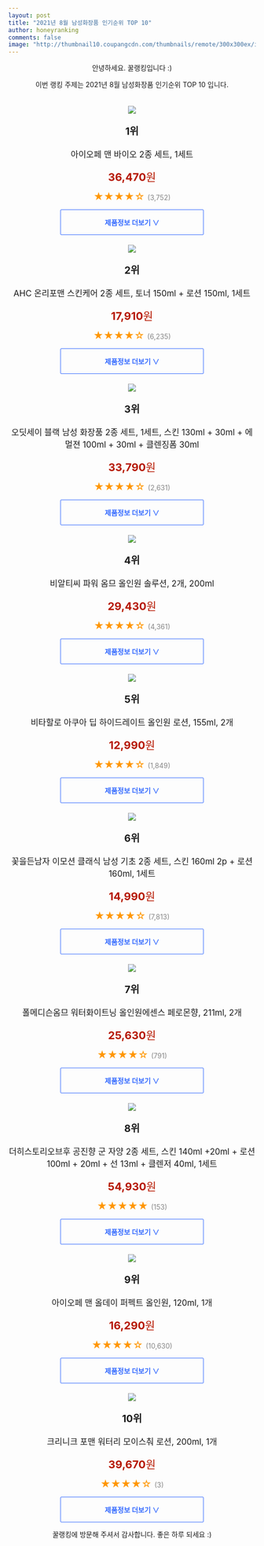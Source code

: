 ```yaml
--- 
layout: post 
title: "2021년 8월 남성화장품 인기순위 TOP 10" 
author: honeyranking 
comments: false 
image: "http://thumbnail10.coupangcdn.com/thumbnails/remote/300x300ex/image/product/image/vendoritem/2019/02/12/3141023119/55c9ea8a-5f61-40a8-a3f9-c99ed8e70630.jpg" 
--- 
```

<p style="text-align: center;">안녕하세요. 꿀랭킹입니다 :)</p> <p style="text-align: center;">이번 랭킹 주제는 2021년 8월 남성화장품 인기순위 TOP 10 입니다.</p><center><img src="http://thumbnail10.coupangcdn.com/thumbnails/remote/300x300ex/image/product/image/vendoritem/2019/02/12/3141023119/55c9ea8a-5f61-40a8-a3f9-c99ed8e70630.jpg" style="margin-top:20px" /></center> <p style="text-align: center; font-size: 20px"><b>1위</b></p> <p style="text-align: center; font-size: 17px">아이오페 맨 바이오 2종 세트, 1세트</p> <p style="text-align: center;"><span style="color: #b61800; font-size: 22px;"><b>36,470</b>원</span></p> <p style="text-align: center;"><span style="color: #ff9600; font-size: 20px;">★★★★☆ </span><span style="color: #878787;">(3,752)</span></p> <center><a href=""> <div style="font-size: 14px; display: inline-block; padding: 15px 90px; color: #346aff; border-radius: 2px; border: 1px solid #346aff; cursor: pointer;"><b>제품정보 더보기 &or;</b></div> </a></center><center><img src="http://thumbnail9.coupangcdn.com/thumbnails/remote/300x300ex/image/retail/images/1576483878248140-add3364e-5837-4d74-921b-0fe2348ab944.jpg" style="margin-top:20px" /></center> <p style="text-align: center; font-size: 20px"><b>2위</b></p> <p style="text-align: center; font-size: 17px">AHC 온리포맨 스킨케어 2종 세트, 토너 150ml + 로션 150ml, 1세트</p> <p style="text-align: center;"><span style="color: #b61800; font-size: 22px;"><b>17,910</b>원</span></p> <p style="text-align: center;"><span style="color: #ff9600; font-size: 20px;">★★★★☆ </span><span style="color: #878787;">(6,235)</span></p> <center><a href="https://coupa.ng/b5pKbD"> <div style="font-size: 14px; display: inline-block; padding: 15px 90px; color: #346aff; border-radius: 2px; border: 1px solid #346aff; cursor: pointer;"><b>제품정보 더보기 &or;</b></div> </a></center><center><img src="http://thumbnail10.coupangcdn.com/thumbnails/remote/300x300ex/image/retail/images/14850501660393-31a08c97-00f6-4db1-9b42-f5a583563646.jpg" style="margin-top:20px" /></center> <p style="text-align: center; font-size: 20px"><b>3위</b></p> <p style="text-align: center; font-size: 17px">오딧세이 블랙 남성 화장품 2종 세트, 1세트, 스킨 130ml + 30ml + 에멀젼 100ml + 30ml + 클렌징폼 30ml</p> <p style="text-align: center;"><span style="color: #b61800; font-size: 22px;"><b>33,790</b>원</span></p> <p style="text-align: center;"><span style="color: #ff9600; font-size: 20px;">★★★★☆ </span><span style="color: #878787;">(2,631)</span></p> <center><a href="https://coupa.ng/b5pKbF"> <div style="font-size: 14px; display: inline-block; padding: 15px 90px; color: #346aff; border-radius: 2px; border: 1px solid #346aff; cursor: pointer;"><b>제품정보 더보기 &or;</b></div> </a></center><center><img src="http://thumbnail6.coupangcdn.com/thumbnails/remote/300x300ex/image/vendor_inventory/ae64/2183827e5c702520106bdfaf9b7e358a25e32d98586da8b930d51e3055db.jpg" style="margin-top:20px" /></center> <p style="text-align: center; font-size: 20px"><b>4위</b></p> <p style="text-align: center; font-size: 17px">비알티씨 파워 옴므 올인원 솔루션, 2개, 200ml</p> <p style="text-align: center;"><span style="color: #b61800; font-size: 22px;"><b>29,430</b>원</span></p> <p style="text-align: center;"><span style="color: #ff9600; font-size: 20px;">★★★★☆ </span><span style="color: #878787;">(4,361)</span></p> <center><a href="https://coupa.ng/b5pKbG"> <div style="font-size: 14px; display: inline-block; padding: 15px 90px; color: #346aff; border-radius: 2px; border: 1px solid #346aff; cursor: pointer;"><b>제품정보 더보기 &or;</b></div> </a></center><center><img src="http://thumbnail7.coupangcdn.com/thumbnails/remote/300x300ex/image/retail/images/6821784260710-4eb05af9-2450-48b6-85bf-310bf3f89c36.jpg" style="margin-top:20px" /></center> <p style="text-align: center; font-size: 20px"><b>5위</b></p> <p style="text-align: center; font-size: 17px">비타할로 아쿠아 딥 하이드레이트 올인원 로션, 155ml, 2개</p> <p style="text-align: center;"><span style="color: #b61800; font-size: 22px;"><b>12,990</b>원</span></p> <p style="text-align: center;"><span style="color: #ff9600; font-size: 20px;">★★★★☆ </span><span style="color: #878787;">(1,849)</span></p> <center><a href="https://coupa.ng/b5pKbH"> <div style="font-size: 14px; display: inline-block; padding: 15px 90px; color: #346aff; border-radius: 2px; border: 1px solid #346aff; cursor: pointer;"><b>제품정보 더보기 &or;</b></div> </a></center><center><img src="http://thumbnail10.coupangcdn.com/thumbnails/remote/300x300ex/image/product/image/vendoritem/2019/01/28/3000250055/75d85c91-be73-4862-a7a9-f83c038373f1.jpg" style="margin-top:20px" /></center> <p style="text-align: center; font-size: 20px"><b>6위</b></p> <p style="text-align: center; font-size: 17px">꽃을든남자 이모션 클래식 남성 기초 2종 세트, 스킨 160ml 2p + 로션 160ml, 1세트</p> <p style="text-align: center;"><span style="color: #b61800; font-size: 22px;"><b>14,990</b>원</span></p> <p style="text-align: center;"><span style="color: #ff9600; font-size: 20px;">★★★★☆ </span><span style="color: #878787;">(7,813)</span></p> <center><a href="https://coupa.ng/b5pKbJ"> <div style="font-size: 14px; display: inline-block; padding: 15px 90px; color: #346aff; border-radius: 2px; border: 1px solid #346aff; cursor: pointer;"><b>제품정보 더보기 &or;</b></div> </a></center><center><img src="http://thumbnail7.coupangcdn.com/thumbnails/remote/300x300ex/image/retail/images/1673504034981992-c5ae417c-f91c-4690-b767-db7be6adbe3d.jpg" style="margin-top:20px" /></center> <p style="text-align: center; font-size: 20px"><b>7위</b></p> <p style="text-align: center; font-size: 17px">폴메디슨옴므 워터화이트닝 올인원에센스 페로몬향, 211ml, 2개</p> <p style="text-align: center;"><span style="color: #b61800; font-size: 22px;"><b>25,630</b>원</span></p> <p style="text-align: center;"><span style="color: #ff9600; font-size: 20px;">★★★★☆ </span><span style="color: #878787;">(791)</span></p> <center><a href=""> <div style="font-size: 14px; display: inline-block; padding: 15px 90px; color: #346aff; border-radius: 2px; border: 1px solid #346aff; cursor: pointer;"><b>제품정보 더보기 &or;</b></div> </a></center><center><img src="http://thumbnail9.coupangcdn.com/thumbnails/remote/300x300ex/image/retail/images/2020/04/09/15/0/6cdf2562-915e-4c6a-b055-978930b08c99.jpg" style="margin-top:20px" /></center> <p style="text-align: center; font-size: 20px"><b>8위</b></p> <p style="text-align: center; font-size: 17px">더히스토리오브후 공진향 군 자양 2종 세트, 스킨 140ml +20ml + 로션 100ml + 20ml + 선 13ml + 클렌저 40ml, 1세트</p> <p style="text-align: center;"><span style="color: #b61800; font-size: 22px;"><b>54,930</b>원</span></p> <p style="text-align: center;"><span style="color: #ff9600; font-size: 20px;">★★★★★ </span><span style="color: #878787;">(153)</span></p> <center><a href="https://coupa.ng/b5pKbL"> <div style="font-size: 14px; display: inline-block; padding: 15px 90px; color: #346aff; border-radius: 2px; border: 1px solid #346aff; cursor: pointer;"><b>제품정보 더보기 &or;</b></div> </a></center><center><img src="http://thumbnail6.coupangcdn.com/thumbnails/remote/300x300ex/image/retail/images/488406463908575-e27dd1fd-3180-449a-ba9c-2ecea5954d25.jpg" style="margin-top:20px" /></center> <p style="text-align: center; font-size: 20px"><b>9위</b></p> <p style="text-align: center; font-size: 17px">아이오페 맨 올데이 퍼펙트 올인원, 120ml, 1개</p> <p style="text-align: center;"><span style="color: #b61800; font-size: 22px;"><b>16,290</b>원</span></p> <p style="text-align: center;"><span style="color: #ff9600; font-size: 20px;">★★★★☆ </span><span style="color: #878787;">(10,630)</span></p> <center><a href="https://coupa.ng/b5pKbN"> <div style="font-size: 14px; display: inline-block; padding: 15px 90px; color: #346aff; border-radius: 2px; border: 1px solid #346aff; cursor: pointer;"><b>제품정보 더보기 &or;</b></div> </a></center><center><img src="http://thumbnail8.coupangcdn.com/thumbnails/remote/300x300ex/image/retail/images/233891311806157-eb8ad856-055b-49db-8fc5-e3dbe76b607b.jpg" style="margin-top:20px" /></center> <p style="text-align: center; font-size: 20px"><b>10위</b></p> <p style="text-align: center; font-size: 17px">크리니크 포맨 워터리 모이스춰 로션, 200ml, 1개</p> <p style="text-align: center;"><span style="color: #b61800; font-size: 22px;"><b>39,670</b>원</span></p> <p style="text-align: center;"><span style="color: #ff9600; font-size: 20px;">★★★★☆ </span><span style="color: #878787;">(3)</span></p> <center><a href="https://coupa.ng/b5pKbO"> <div style="font-size: 14px; display: inline-block; padding: 15px 90px; color: #346aff; border-radius: 2px; border: 1px solid #346aff; cursor: pointer;"><b>제품정보 더보기 &or;</b></div> </a></center> <p style="text-align: center;">꿀랭킹에 방문해 주셔서 감사합니다. 좋은 하루 되세요 :)</p>
